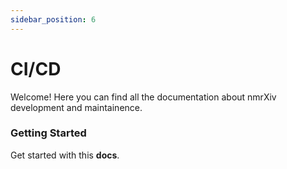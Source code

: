 ```yaml
---
sidebar_position: 6
---
```


# CI/CD

Welcome! Here you can find all the documentation about nmrXiv development and maintainence.

### Getting Started

Get started with this **docs**.


